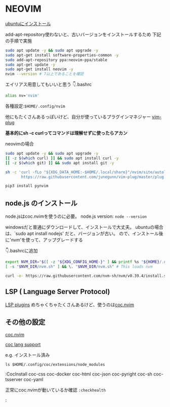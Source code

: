 # NEOVIM

[ubuntuにインストール](https://github.com/neovim/neovim/wiki/Installing-Neovim#ubuntu)

add-apt-repository使わないと、古いバージョンをインストールするため
下記の手順で実施

```sh
sudo apt update -y && sudo apt upgrade -y
sudo apt-get install software-properties-common -y
sudo add-apt-repository ppa:neovim-ppa/stable
sudo apt-get update -y
sudo apt-get install neovim -y
nvim --version # 7以上であることを確認
```

エイリアス用意してもいいと思う
👇.bashrc
```sh
alias nv='nvim'
```

各種設定:`$HOME/.config/nvim`

他にもたくさんあるっぽいけど、自分が使っているプラグインマネジャー
[vim-plug](https://github.com/junegunn/vim-plug)

**基本的にsh -c curlってコマンドは理解せずに使ったらアカン**

neovimの場合
```sh
sudo apt update -y && sudo apt upgrade -y
[[ -z $(which curl) ]] && sudo apt install curl -y
[[ -z $(which git) ]] && sudo apt install git -y

sh -c 'curl -fLo "${XDG_DATA_HOME:-$HOME/.local/share}"/nvim/site/autoload/plug.vim --create-dirs \
       https://raw.githubusercontent.com/junegunn/vim-plug/master/plug.vim'
```

```sh
pip3 install pynvim
```

## node.js のインストール

node.jsはcoc.nvimを使うのに必要。
node.js version: `node --version` 

windowsだと普通にダウンロードして、インストールで大丈夫。
ubuntuの場合は、`sudo apt install nodejs' だと、バージョンが古い。
ので、インストール後に'nvm'を使って、アップグレードする

👇.bashrcに追加

```sh
export NVM_DIR="$([ -z "${XDG_CONFIG_HOME-}" ] && printf %s "${HOME}/.nvm" || printf %s "${XDG_CONFIG_HOME}/nvm")"
[ -s "$NVM_DIR/nvm.sh" ] && \. "$NVM_DIR/nvm.sh" # This loads nvm
```

```sh
curl -o- https://raw.githubusercontent.com/nvm-sh/nvm/v0.39.4/install.sh | bash
```


## LSP ( Language Server Protocol)

[LSP plugins](https://github.com/rockerBOO/awesome-neovim#lsp)
めちゃくちゃたくさんあるけど、使うのは[coc.nvim](https://github.com/neoclide/coc.nvim)

## その他の設定

[coc.nvim](https://github.com/neoclide/coc.nvim/wiki/Install-coc.nvim)

[coc lang support](https://github.com/neoclide/coc.nvim/wiki/Using-coc-extensions#implemented-coc-extensions)

e.g. インストール済み

`ls $HOME/.config/coc/extensions/node_modules`

:CocInstall coc-css coc-docker coc-html coc-json coc-pyright coc-sh coc-tsserver coc-yaml

正常にcoc.nvimが動いているか確認
`:checkhealth`


:
